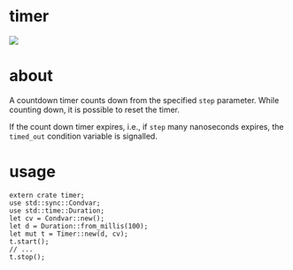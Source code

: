 # timer

<a href='https://travis-ci.org/sholsapp/timer'>
<img src='https://img.shields.io/travis/sholsapp/timer/master.svg?style=flat-square' />
</a>

# about

A countdown timer counts down from the specified `step` parameter. While
counting down, it is possible to reset the timer.

If the count down timer expires, i.e., if `step` many nanoseconds expires, the
`timed_out` condition variable is signalled.

# usage

```
extern crate timer;
use std::sync::Condvar;
use std::time::Duration;
let cv = Condvar::new();
let d = Duration::from_millis(100);
let mut t = Timer::new(d, cv);
t.start();
// ...
t.stop();
```
